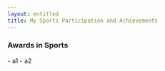 ```yaml
---
layout: entitled
title: My Sports Participation and Achievements
---
```

<h3>Awards in Sports</h3>  
  - a1
  - a2